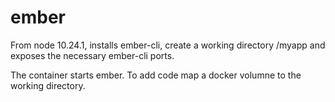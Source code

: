 # ember
From node 10.24.1, installs ember-cli, create a working directory /myapp and exposes the necessary ember-cli ports.

The container starts ember.  To add code map a docker volumne to the working directory.
